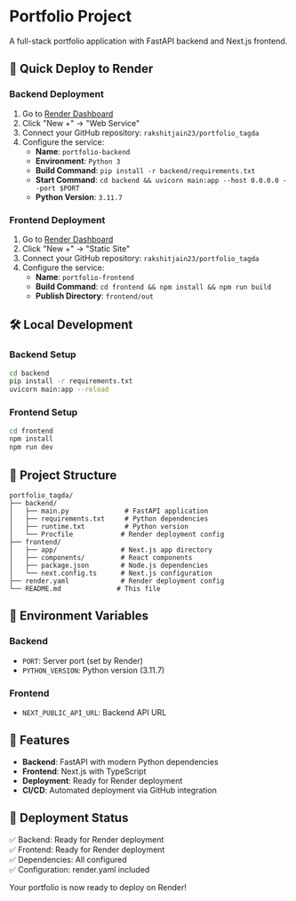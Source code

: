 # Portfolio Project

A full-stack portfolio application with FastAPI backend and Next.js frontend.

## 🚀 Quick Deploy to Render

### Backend Deployment
1. Go to [Render Dashboard](https://dashboard.render.com)
2. Click "New +" → "Web Service"
3. Connect your GitHub repository: `rakshitjain23/portfolio_tagda`
4. Configure the service:
   - **Name**: `portfolio-backend`
   - **Environment**: `Python 3`
   - **Build Command**: `pip install -r backend/requirements.txt`
   - **Start Command**: `cd backend && uvicorn main:app --host 0.0.0.0 --port $PORT`
   - **Python Version**: `3.11.7`

### Frontend Deployment
1. Go to [Render Dashboard](https://dashboard.render.com)
2. Click "New +" → "Static Site"
3. Connect your GitHub repository: `rakshitjain23/portfolio_tagda`
4. Configure the service:
   - **Name**: `portfolio-frontend`
   - **Build Command**: `cd frontend && npm install && npm run build`
   - **Publish Directory**: `frontend/out`

## 🛠️ Local Development

### Backend Setup
```bash
cd backend
pip install -r requirements.txt
uvicorn main:app --reload
```

### Frontend Setup
```bash
cd frontend
npm install
npm run dev
```

## 📁 Project Structure

```
portfolio_tagda/
├── backend/
│   ├── main.py              # FastAPI application
│   ├── requirements.txt     # Python dependencies
│   ├── runtime.txt          # Python version
│   └── Procfile            # Render deployment config
├── frontend/
│   ├── app/                # Next.js app directory
│   ├── components/         # React components
│   ├── package.json        # Node.js dependencies
│   └── next.config.ts      # Next.js configuration
├── render.yaml             # Render deployment config
└── README.md              # This file
```

## 🔧 Environment Variables

### Backend
- `PORT`: Server port (set by Render)
- `PYTHON_VERSION`: Python version (3.11.7)

### Frontend
- `NEXT_PUBLIC_API_URL`: Backend API URL

## 📝 Features

- **Backend**: FastAPI with modern Python dependencies
- **Frontend**: Next.js with TypeScript
- **Deployment**: Ready for Render deployment
- **CI/CD**: Automated deployment via GitHub integration

## 🚀 Deployment Status

✅ Backend: Ready for Render deployment  
✅ Frontend: Ready for Render deployment  
✅ Dependencies: All configured  
✅ Configuration: render.yaml included  

Your portfolio is now ready to deploy on Render! 